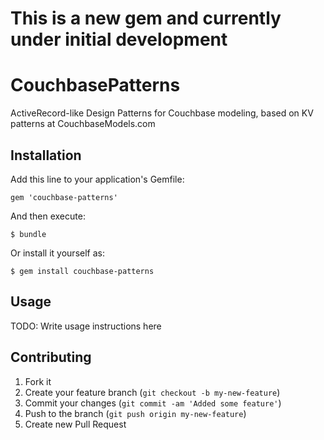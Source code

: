 # This is a new gem and currently under initial development

# CouchbasePatterns

ActiveRecord-like Design Patterns for Couchbase modeling, based on KV patterns at CouchbaseModels.com

## Installation

Add this line to your application's Gemfile:

    gem 'couchbase-patterns'

And then execute:

    $ bundle

Or install it yourself as:

    $ gem install couchbase-patterns

## Usage

TODO: Write usage instructions here

## Contributing

1. Fork it
2. Create your feature branch (`git checkout -b my-new-feature`)
3. Commit your changes (`git commit -am 'Added some feature'`)
4. Push to the branch (`git push origin my-new-feature`)
5. Create new Pull Request
